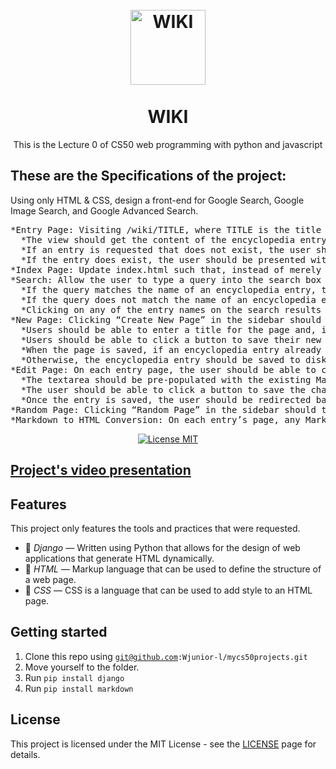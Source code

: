 <h1 align="center">
<br>
  <img src="https://img.icons8.com/external-justicon-lineal-color-justicon/256/external-google-social-media-justicon-lineal-color-justicon.png" alt="WIKI" width="120">
<br>
<br>
WIKI
</h1>

<p align="center">This is the Lecture 0 of CS50 web programming with python and javascript</p>
<h2> These are the Specifications of the project: </h2>
<p>

Using only HTML & CSS, design a front-end for Google Search, Google Image Search, and Google Advanced Search.

  <pre>
*Entry Page: Visiting /wiki/TITLE, where TITLE is the title of an encyclopedia entry, should render a page that displays the contents of that encyclopedia entry.
  *The view should get the content of the encyclopedia entry by calling the appropriate util function.
  *If an entry is requested that does not exist, the user should be presented with an error page indicating that their requested page was not found.
  *If the entry does exist, the user should be presented with a page that displays the content of the entry. The title of the page should include the name of the         entry.
*Index Page: Update index.html such that, instead of merely listing the names of all pages in the encyclopedia, user can click on any entry name to be taken directly to that entry page.
*Search: Allow the user to type a query into the search box in the sidebar to search for an encyclopedia entry.
  *If the query matches the name of an encyclopedia entry, the user should be redirected to that entry’s page.
  *If the query does not match the name of an encyclopedia entry, the user should instead be taken to a search results page that displays a list of all encyclopedia      entries that have the query as a substring. For example, if the search query were ytho, then Python should appear in the search results.
  *Clicking on any of the entry names on the search results page should take the user to that entry’s page.
*New Page: Clicking “Create New Page” in the sidebar should take the user to a page where they can create a new encyclopedia entry.
  *Users should be able to enter a title for the page and, in a textarea, should be able to enter the Markdown content for the page.
  *Users should be able to click a button to save their new page.
  *When the page is saved, if an encyclopedia entry already exists with the provided title, the user should be presented with an error message.
  *Otherwise, the encyclopedia entry should be saved to disk, and the user should be taken to the new entry’s page.
*Edit Page: On each entry page, the user should be able to click a link to be taken to a page where the user can edit that entry’s Markdown content in a textarea.
  *The textarea should be pre-populated with the existing Markdown content of the page. (i.e., the existing content should be the initial value of the textarea).
  *The user should be able to click a button to save the changes made to the entry.
  *Once the entry is saved, the user should be redirected back to that entry’s page.
*Random Page: Clicking “Random Page” in the sidebar should take user to a random encyclopedia entry.
*Markdown to HTML Conversion: On each entry’s page, any Markdown content in the entry file should be converted to HTML before being displayed to the user. You may use the python-markdown2 package to perform this conversion, installable via pip3 install markdown2.
</pre>

</p>
<p align="center">
  <a href="https://opensource.org/licenses/MIT">
    <img src="https://img.shields.io/badge/License-MIT-blue.svg" alt="License MIT">
  </a>
</p>

## [Project's video presentation](https://youtu.be/WN5BUtA0zIY)

## Features

This project only features the tools and practices that were requested.

- 📗 *Django* — Written using Python that allows for the design of web applications that generate HTML dynamically.
- 🔶 *HTML* — Markup language that can be used to define the structure of a web page.
- 🔷 *CSS* — CSS is a language that can be used to add style to an HTML page.

## Getting started



1. Clone this repo using <code>git@github.com:Wjunior-l/mycs50projects.git</code>
2. Move yourself to the folder.
3. Run <code>pip install django</code>
4. Run <code>pip install markdown</code>



## License

This project is licensed under the MIT License - see the [LICENSE](https://opensource.org/licenses/MIT) page for details.
